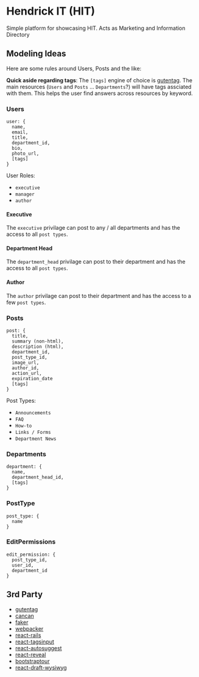 # Hendrick IT (HIT)

Simple platform for showcasing HIT. Acts as Marketing and Information Directory

## Modeling Ideas

Here are some rules around Users, Posts and the like:

**Quick aside regarding tags**: The `[tags]` engine of choice is [gutentag](https://github.com/pat/gutentag#installation). The main resources (`Users` and `Posts` ... `Departments`?) will have tags assciated with them. This helps the user find answers across resources by keyword.

### Users
````
user: {
  name,
  email,
  title,
  department_id,
  bio,
  photo_url,
  [tags]
}
````

User Roles:

- `executive`
- `manager`
- `author`

#### Executive
The `executive` privilage can post to any / all departments and has the access to all `post types`.

#### Department Head
The `department_head` privilage can post to their department and has the access to all `post types`.

#### Author
The `author` privilage can post to their department and has the access to a few `post types`.

### Posts
````
post: {
  title,
  summary (non-html),
  description (html),
  department_id,
  post_type_id,
  image_url,
  author_id,
  action_url,
  expiration_date
  [tags]
}
````

Post Types:

- `Announcements`
- `FAQ`
- `How-to`
- `Links / Forms`
- `Department News`

### Departments
````
department: {
  name,
  department_head_id,
  [tags]
}
````

### PostType
````
post_type: {
  name
}
````

### EditPermissions
````
edit_permission: {
  post_type_id,
  user_id,
  department_id
}
````

## 3rd Party

- [gutentag](https://github.com/pat/gutentag#installation)
- [cancan](https://github.com/ryanb/cancan)
- [faker](https://github.com/stympy/faker)
- [webpacker](https://github.com/rails/webpacker)
- [react-rails](https://github.com/reactjs/react-rails)
- [react-tagsinput](https://github.com/olahol/react-tagsinput)
- [react-autosuggest](https://github.com/moroshko/react-autosuggest)
- [react-reveal](https://github.com/rnosov/react-reveal)
- [bootstraptour](http://bootstraptour.com/)
- [react-draft-wysiwyg](https://github.com/jpuri/react-draft-wysiwyg)

